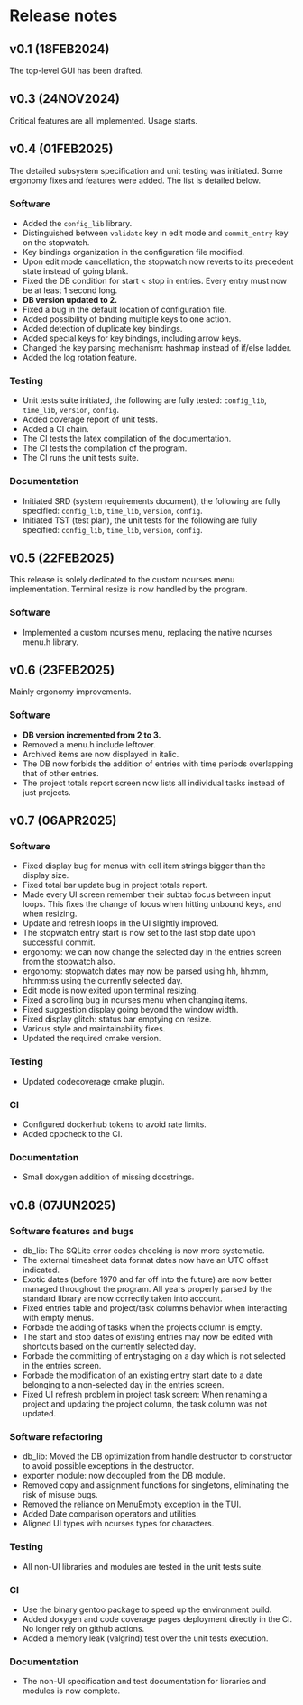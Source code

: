 # Release notes

## **v0.1** (18FEB2024)
The top-level GUI has been drafted.

## **v0.3** (24NOV2024)
Critical features are all implemented. Usage starts.

## **v0.4** (01FEB2025)
The detailed subsystem specification and unit testing was initiated. Some
ergonomy fixes and features were added. The list is detailed below.

### Software
- Added the `config_lib` library.
- Distinguished between `validate` key in edit mode and `commit_entry` key on
  the stopwatch.
- Key bindings organization in the configuration file modified.
- Upon edit mode cancellation, the stopwatch now reverts to its precedent state
  instead of going blank.
- Fixed the DB condition for start < stop in entries. Every entry must now be
  at least 1 second long.
- **DB version updated to 2.**
- Fixed a bug in the default location of configuration file.
- Added possibility of binding multiple keys to one action.
- Added detection of duplicate key bindings.
- Added special keys for key bindings, including arrow keys.
- Changed the key parsing mechanism: hashmap instead of if/else ladder.
- Added the log rotation feature.

### Testing
- Unit tests suite initiated, the following are fully tested: `config_lib`,
  `time_lib`, `version`, `config`.
- Added coverage report of unit tests.
- Added a CI chain.
- The CI tests the latex compilation of the documentation.
- The CI tests the compilation of the program.
- The CI runs the unit tests suite.

### Documentation
- Initiated SRD (system requirements document),
  the following are fully specified: `config_lib`, `time_lib`, `version`, `config`.
- Initiated TST (test plan), the unit tests for the following are fully specified:
  `config_lib`, `time_lib`, `version`, `config`.

## **v0.5**  (22FEB2025)
This release is solely dedicated to the custom ncurses menu implementation.
Terminal resize is now handled by the program.

### Software
- Implemented a custom ncurses menu, replacing the native ncurses menu.h
  library.

## **v0.6** (23FEB2025)
Mainly ergonomy improvements.

### Software
- **DB version incremented from 2 to 3.**
- Removed a menu.h include leftover.
- Archived items are now displayed in italic.
- The DB now forbids the addition of entries with time periods overlapping that
  of other entries.
- The project totals report screen now lists all individual tasks instead of
  just projects.

## **v0.7** (06APR2025)

### Software
- Fixed display bug for menus with cell item strings bigger than the display
  size.
- Fixed total bar update bug in project totals report.
- Made every UI screen remember their subtab focus between input loops. This
  fixes the change of focus when hitting unbound keys, and when resizing.
- Update and refresh loops in the UI slightly improved.
- The stopwatch entry start is now set to the last stop date upon successful
  commit.
- ergonomy: we can now change the selected day in the entries screen from the
  stopwatch also.
- ergonomy: stopwatch dates may now be parsed using hh, hh:mm, hh:mm:ss using
  the currently selected day.
- Edit mode is now exited upon terminal resizing.
- Fixed a scrolling bug in ncurses menu when changing items.
- Fixed suggestion display going beyond the window width.
- Fixed display glitch: status bar emptying on resize.
- Various style and maintainability fixes.
- Updated the required cmake version.

### Testing
- Updated codecoverage cmake plugin.

### CI
- Configured dockerhub tokens to avoid rate limits.
- Added cppcheck to the CI.

### Documentation
- Small doxygen addition of missing docstrings.

## **v0.8** (07JUN2025)

### Software features and bugs
- db_lib: The SQLite error codes checking is now more systematic.
- The external timesheet data format dates now have an UTC offset indicated.
- Exotic dates (before 1970 and far off into the future) are now better managed
throughout the program. All years properly parsed by the standard library are
now correctly taken into account.
- Fixed entries table and project/task columns behavior when interacting with
empty menus.
- Forbade the adding of tasks when the projects column is empty.
- The start and stop dates of existing entries may now be edited with
shortcuts based on the currently selected day.
- Forbade the committing of entrystaging on a day which is not selected
in the entries screen.
- Forbade the modification of an existing entry start date to a date
belonging to a non-selected day in the entries screen.
- Fixed UI refresh problem in project task screen: When renaming a project and
  updating the project column, the task column was not updated.

### Software refactoring
- db_lib: Moved the DB optimization from handle destructor to constructor to
  avoid possible exceptions in the destructor.
- exporter module: now decoupled from the DB module.
- Removed copy and assignment functions for singletons, eliminating the risk
of misuse bugs.
- Removed the reliance on MenuEmpty exception in the TUI.
- Added Date comparison operators and utilities.
- Aligned UI types with ncurses types for characters.

### Testing
- All non-UI libraries and modules are tested in the unit tests suite.

### CI
- Use the binary gentoo package to speed up the environment build.
- Added doxygen and code coverage pages deployment directly in the
CI. No longer rely on github actions.
- Added a memory leak (valgrind) test over the unit tests execution.

### Documentation
- The non-UI specification and test documentation for libraries and modules
  is now complete.
